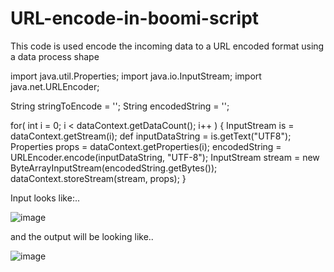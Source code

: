 # URL-encode-in-boomi-script

This code is used encode the incoming data to a URL encoded format using a data process shape

import java.util.Properties;
import java.io.InputStream;
import java.net.URLEncoder;

String stringToEncode = '';
String encodedString = '';

for( int i = 0; i < dataContext.getDataCount(); i++ ) 
{
    InputStream is = dataContext.getStream(i);
    def inputDataString = is.getText("UTF8");
    Properties props = dataContext.getProperties(i);
    encodedString = URLEncoder.encode(inputDataString, "UTF-8");
    InputStream stream = new ByteArrayInputStream(encodedString.getBytes());
    dataContext.storeStream(stream, props);
}





Input looks like:..

![image](https://user-images.githubusercontent.com/97012694/201964814-a0439418-60e6-4377-ad43-57b28f3ab72b.png)


and the output will be looking like..

![image](https://user-images.githubusercontent.com/97012694/201965037-d60b0f81-dcfd-4568-bc1a-cb804927eb9e.png)

